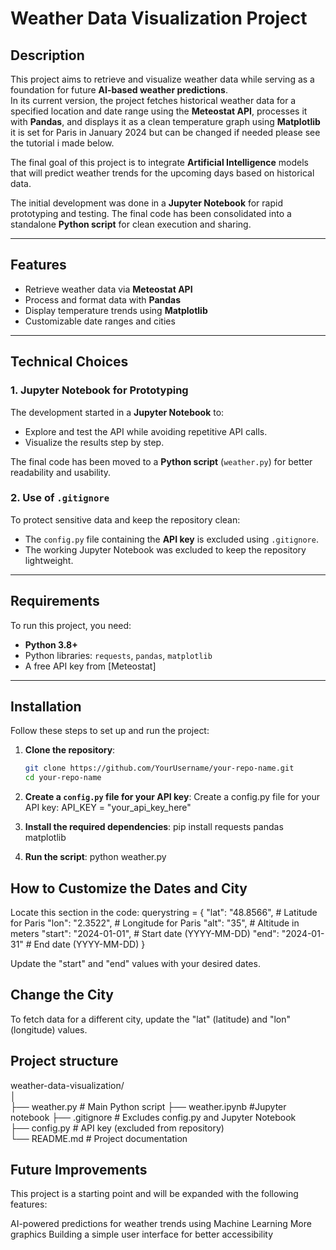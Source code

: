# Weather Data Visualization Project  

## Description  
This project aims to retrieve and visualize weather data while serving as a foundation for future **AI-based weather predictions**.  
In its current version, the project fetches historical weather data for a specified location and date range using the **Meteostat API**, processes it with **Pandas**, and displays it as a clean temperature graph using **Matplotlib** 
it is set for Paris in January 2024 but can be changed if needed please see the tutorial i made below.  

The final goal of this project is to integrate **Artificial Intelligence** models that will predict weather trends for the upcoming days based on historical data. 

The initial development was done in a **Jupyter Notebook** for rapid prototyping and testing. The final code has been consolidated into a standalone **Python script** for clean execution and sharing.

---

## Features  
- Retrieve weather data via **Meteostat API**  
- Process and format data with **Pandas**  
- Display temperature trends using **Matplotlib**  
- Customizable date ranges and cities  

---

## Technical Choices  

### 1. **Jupyter Notebook for Prototyping**  
The development started in a **Jupyter Notebook** to:  
- Explore and test the API while avoiding repetitive API calls.  
- Visualize the results step by step.  

The final code has been moved to a **Python script** (`weather.py`) for better readability and usability.  

### 2. **Use of `.gitignore`**  
To protect sensitive data and keep the repository clean:  
- The `config.py` file containing the **API key** is excluded using `.gitignore`.  
- The working Jupyter Notebook was excluded to keep the repository lightweight.  

---

## Requirements  
To run this project, you need:  
- **Python 3.8+**  
- Python libraries: `requests`, `pandas`, `matplotlib`  
- A free API key from [Meteostat]

---

## Installation  

Follow these steps to set up and run the project:

1. **Clone the repository**:  
   ```bash
   git clone https://github.com/YourUsername/your-repo-name.git
   cd your-repo-name

2. **Create a `config.py` file for your API key**:
   Create a config.py file for your API key:
   API_KEY = "your_api_key_here"

3. **Install the required dependencies**:
   pip install requests pandas matplotlib

4. **Run the script**:
   python weather.py




## How to Customize the Dates and City

Locate this section in the code:
querystring = {
    "lat": "48.8566",       # Latitude for Paris
    "lon": "2.3522",        # Longitude for Paris
    "alt": "35",            # Altitude in meters
    "start": "2024-01-01",  # Start date (YYYY-MM-DD)
    "end": "2024-01-31"     # End date (YYYY-MM-DD)
}

Update the "start" and "end" values with your desired dates.

## Change the City

To fetch data for a different city, update the "lat" (latitude) and "lon" (longitude) values.


## Project structure

weather-data-visualization/  
│  
├── weather.py               # Main Python script
├── weather.ipynb            #Jupyter notebook
├── .gitignore               # Excludes config.py and Jupyter Notebook  
├── config.py                # API key (excluded from repository)  
└── README.md                # Project documentation  

## Future Improvements

This project is a starting point and will be expanded with the following features:

AI-powered predictions for weather trends using Machine Learning
More graphics 
Building a simple user interface for better accessibility


